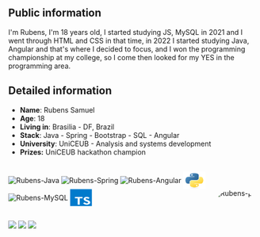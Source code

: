 ## Public information

I'm Rubens, I'm 18 years old, I started studying JS, MySQL in 2021 and I went through HTML and CSS in that time, in 2022 I started studying Java, Angular and that's where I decided to focus, and I won the programming championship at my college, so I come then looked for my YES in the programming area.

## Detailed information

* **Name**: Rubens Samuel
* **Age**: 18
* **Living in**: Brasilia - DF, Brazil
* **Stack**: Java - Spring - Bootstrap - SQL - Angular
* **University**: UniCEUB - Analysis and systems development
* **Prizes:** UniCEUB hackathon champion
  
<div style="display: inline_block"><br>
  <img align="center" alt="Rubens-Java" height="35" width="45" src="https://cdn.jsdelivr.net/gh/devicons/devicon/icons/java/java-original-wordmark.svg" />
  <img align="center" alt="Rubens-Spring" height="35" width="45" src="https://cdn.jsdelivr.net/gh/devicons/devicon/icons/spring/spring-original-wordmark.svg" />
  <img align="center" alt="Rubens-Angular" height="35" width="45" src="https://cdn.jsdelivr.net/gh/devicons/devicon/icons/angularjs/angularjs-original.svg">
  <img align="center" alt="Rubens-Python" height="35" width="45" src="https://raw.githubusercontent.com/devicons/devicon/master/icons/python/python-original.svg">
  <img align="center" alt="Rubens-MySQL" height="35" width="45" src="https://cdn.jsdelivr.net/gh/devicons/devicon/icons/mysql/mysql-original.svg" />
  <img align="center" alt="Rubens-Js" height="35" width="45" src="https://raw.githubusercontent.com/devicons/devicon/master/icons/typescript/typescript-plain.svg">
  <img align="right" alt="Rubens-pic" height="150" style="border-radius:50px;" src="https://cdn.discordapp.com/attachments/853289436288122890/988462460963000390/download20220601121635.png">
</div>
  
  ##
  
<div>
  <a href="https://instagram.com/rbs_rubens" target="_blank"><img src="https://img.shields.io/badge/-Instagram-%23E4405F?style=for-the-badge&logo=instagram&logoColor=white" target="_blank"></a>
  <a href = "mailto:contatorubeno@gmail.com"><img src="https://img.shields.io/badge/-Gmail-%23333?style=for-the-badge&logo=gmail&logoColor=white" target="_blank"></a>
  <a href="https://www.linkedin.com/in/rubens-samuel-52a33b210/" target="_blank"><img src="https://img.shields.io/badge/-LinkedIn-%230077B5?style=for-the-badge&logo=linkedin&logoColor=white" target="_blank"></a>
  
  
</div>
